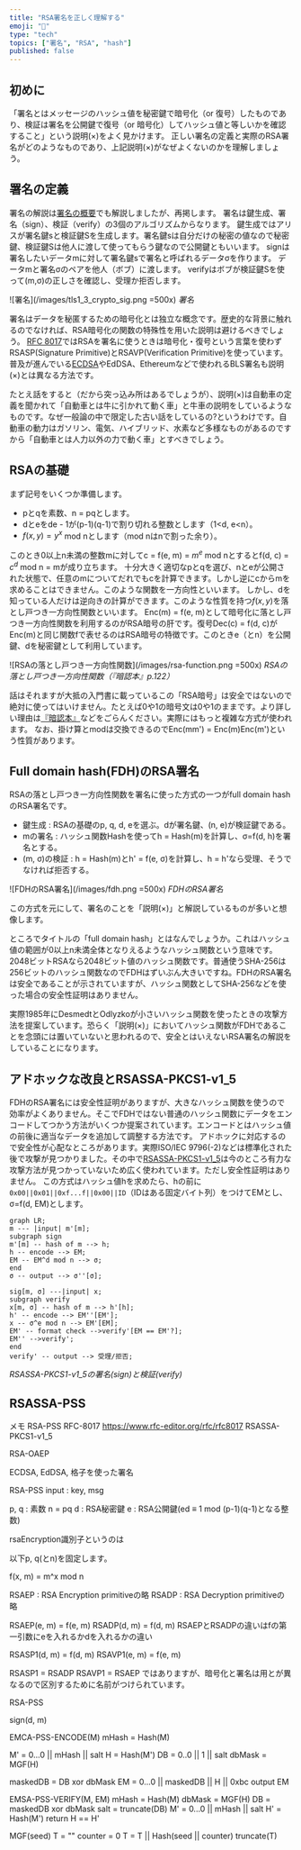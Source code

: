 ```yaml
---
title: "RSA署名を正しく理解する"
emoji: "🔐"
type: "tech"
topics: ["署名", "RSA", "hash"]
published: false
---
```

## 初めに

「署名とはメッセージのハッシュ値を秘密鍵で暗号化（or 復号）したものであり、検証は署名を公開鍵で復号（or 暗号化）してハッシュ値と等しいかを確認すること」という説明(×)をよく見かけます。
正しい署名の定義と実際のRSA署名がどのようなものであり、上記説明(×)がなぜよくないのかを理解しましょう。

## 署名の定義

署名の解説は[署名の概要](https://zenn.dev/herumi/articles/sd202203-ecc-2#%E7%BD%B2%E5%90%8D%E3%81%AE%E6%A6%82%E8%A6%81)でも解説しましたが、再掲します。
署名は鍵生成、署名（sign）、検証（verify）の3個のアルゴリズムからなります。
鍵生成ではアリスが署名鍵sと検証鍵Sを生成します。署名鍵sは自分だけの秘密の値なので秘密鍵、検証鍵Sは他人に渡して使ってもらう鍵なので公開鍵ともいいます。
signは署名したいデータmに対して署名鍵sで署名と呼ばれるデータσを作ります。
データmと署名σのペアを他人（ボブ）に渡します。
verifyはボブが検証鍵Sを使って(m,σ)の正しさを確認し、受理か拒否します。

![署名](/images/tls1_3_crypto_sig.png =500x)
*署名*

署名はデータを秘匿するための暗号化とは独立な概念です。歴史的な背景に触れるのでなければ、RSA暗号化の関数の特殊性を用いた説明は避けるべきでしょう。
[RFC 8017](https://www.rfc-editor.org/rfc/rfc8017)ではRSAを署名に使うときは暗号化・復号という言葉を使わずRSASP(Signature Primitive)とRSAVP(Verification Primitive)を使っています。
普及が進んでいる[ECDSA](https://zenn.dev/herumi/articles/sd202203-ecc-2#ecdsa%E3%81%AE%E9%8D%B5%E7%94%9F%E6%88%90)やEdDSA、Ethereumなどで使われるBLS署名も説明(×)とは異なる方法です。

たとえ話をすると（だから突っ込み所はあるでしょうが）、説明(×)は自動車の定義を聞かれて「自動車とは牛に引かれて動く車」と牛車の説明をしているようなものです。なぜ一般論の中で限定した古い話をしているの?というわけです。自動車の動力はガソリン、電気、ハイブリッド、水素など多様なものがあるのですから「自動車とは人力以外の力で動く車」とすべきでしょう。

## RSAの基礎

まず記号をいくつか準備します。
- pとqを素数、n = pqとします。
- dとeをde - 1が(p-1)(q-1)で割り切れる整数とします（1<d, e<n）。
- $f(x, y) = y^x$ mod nとします（mod nはnで割った余り）。

このとき0以上n未満の整数mに対してc = f(e, m) = $m^e$ mod nとするとf(d, c) = $c^d$ mod n = mが成り立ちます。
十分大きく適切なpとqを選び、nとeが公開された状態で、任意のmについてだれでもcを計算できます。しかし逆にcからmを求めることはできません。このような関数を一方向性といいます。
しかし、dを知っている人だけは逆向きの計算ができます。このような性質を持つ$f(x, y)$を落とし戸つき一方向性関数といいます。
Enc(m) = f(e, m)として暗号化に落とし戸つき一方向性関数を利用するのがRSA暗号の肝です。復号Dec(c) = f(d, c)がEnc(m)と同じ関数fで表せるのはRSA暗号の特徴です。このときe（とn）を公開鍵、dを秘密鍵として利用しています。

![RSAの落とし戸つき一方向性関数](/images/rsa-function.png =500x)
*RSAの落とし戸つき一方向性関数（『暗認本』p.122）*

話はそれますが大抵の入門書に載っているこの「RSA暗号」は安全ではないので絶対に使ってはいけません。たとえば0や1の暗号文は0や1のままです。より詳しい理由は[『暗認本』](https://herumi.github.io/anninbon/)などをごらんください。実際にはもっと複雑な方式が使われます。
なお、掛け算とmodは交換できるのでEnc(mm') = Enc(m)Enc(m')という性質があります。

## Full domain hash(FDH)のRSA署名

RSAの落とし戸つき一方向性関数を署名に使った方式の一つがfull domain hashのRSA署名です。

- 鍵生成 : RSAの基礎のp, q, d, eを選ぶ。dが署名鍵、(n, e)が検証鍵である。
- mの署名 : ハッシュ関数Hashを使ってh = Hash(m)を計算し、σ=f(d, h)を署名とする。
- (m, σ)の検証 : h = Hash(m)とh' = f(e, σ)を計算し、h = h'なら受理、そうでなければ拒否する。

![FDHのRSA署名](/images/fdh.png =500x)
*FDHのRSA署名*

この方式を元にして、署名のことを「説明(×)」と解説しているものが多いと想像します。

ところでタイトルの「full domain hash」とはなんでしょうか。これはハッシュ値の範囲が0以上n未満全体となりえるようなハッシュ関数という意味です。2048ビットRSAなら2048ビット値のハッシュ関数です。普通使うSHA-256は256ビットのハッシュ関数なのでFDHはずいぶん大きいですね。FDHのRSA署名は安全であることが示されていますが、ハッシュ関数としてSHA-256などを使った場合の安全性証明はありません。

実際1985年にDesmedtとOdlyzkoが小さいハッシュ関数を使ったときの攻撃方法を提案しています。恐らく「説明(×)」においてハッシュ関数がFDHであることを念頭には置いていないと思われるので、安全とはいえないRSA署名の解説をしていることになります。

## アドホックな改良とRSASSA-PKCS1-v1_5

FDHのRSA署名には安全性証明がありますが、大きなハッシュ関数を使うので効率がよくありません。そこでFDHではない普通のハッシュ関数にデータをエンコードしてつかう方法がいくつか提案されています。エンコードとはハッシュ値の前後に適当なデータを追加して調整する方法です。
アドホックに対応するので安全性が心配なところがあります。実際ISO/IEC 9796(-2)などは標準化された後で攻撃が見つかりました。その中で[RSASSA-PKCS1-v1_5](https://datatracker.ietf.org/doc/html/rfc8017#section-8-2)は今のところ有力な攻撃方法が見つかっていないため広く使われています。ただし安全性証明はありません。
この方式はハッシュ値hを求めたら、hの前に`0x00||0x01||0xf...f||0x00||ID`（IDはある固定バイト列）をつけてEMとし、σ=f(d, EM)とします。

```mermaid
graph LR;
m --- |input| m'[m];
subgraph sign
m'[m] -- hash of m --> h;
h -- encode --> EM;
EM -- EM^d mod n --> σ;
end
σ -- output --> σ''[σ];

sig[m, σ] ---|input| x;
subgraph verify
x[m, σ] -- hash of m --> h'[h];
h' -- encode --> EM''[EM'];
x -- σ^e mod n --> EM'[EM];
EM' -- format check -->verify'[EM == EM'?];
EM'' -->verify';
end
verify' -- output --> 受理/拒否;
```
*RSASSA-PKCS1-v1_5の署名(sign)と検証(verify)*

## RSASSA-PSS

メモ
RSA-PSS RFC-8017 https://www.rfc-editor.org/rfc/rfc8017
RSASSA-PKCS1-v1_5

RSA-OAEP

ECDSA, EdDSA, 格子を使った署名


RSA-PSS
input : key, msg

p, q : 素数
n = pq
d : RSA秘密鍵
e : RSA公開鍵(ed ≡ 1 mod (p-1)(q-1)となる整数)

rsaEncryption識別子というのは

以下p, q(とn)を固定します。

f(x, m) = m^x mod n

RSAEP : RSA Encryption primitiveの略
RSADP : RSA Decryption primitiveの略

RSAEP(e, m) = f(e, m)
RSADP(d, m) = f(d, m)
RSAEPとRSADPの違いはfの第一引数にeを入れるかdを入れるかの違い

RSASP1(d, m) = f(d, m)
RSAVP1(e, m) = f(e, m)

RSASP1 = RSADP
RSAVP1 = RSAEP
ではありますが、暗号化と署名は用とが異なるので区別するために名前がつけられています。

RSA-PSS

sign(d, m)

EMCA-PSS-ENCODE(M)
mHash = Hash(M)

M' = 0...0 || mHash || salt
H = Hash(M')
DB = 0..0 || 1 || salt
dbMask = MGF(H)

maskedDB = DB xor dbMask
EM = 0...0 || maskedDB || H || 0xbc
output EM

EMSA-PSS-VERIFY(M, EM)
mHash = Hash(M)
dbMask = MGF(H)
DB = maskedDB xor dbMask
salt = truncate(DB)
M' = 0...0 || mHash || salt
H' = Hash(M')
return H == H'

MGF(seed)
T = ""
counter = 0
T = T || Hash(seed || counter)
truncate(T)
